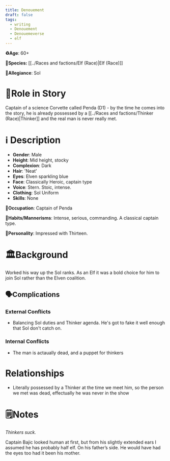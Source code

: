 ```yaml
---
title: Denouement
draft: false
tags:
  - writing
  - Denouement
  - Denouemeverse
  - elf
---
```


**♻️Age**: 60+

👾**Species:** [[../Races and factions/Elf (Race)|Elf (Race)]]

🏅**Allegiance**: Sol

# 🎲Role in Story 
Captain of a science Corvette called Penda (D1) - by the time he comes into the story, he is already possessed by a [[../Races and factions/Thinker (Race)|Thinker]] and the real man is never really met.

# ℹ️ Description 
* **Gender**: Male
* **Height**: Mid height, stocky
* **Complexion**: Dark
* **Hair**: 'Neat'
* **Eyes**:  Elven sparkling blue
* **Face**: Classically Heroic, captain type
* **Voice**: Stern. Stoic, intense.
* **Clothing**:  Sol Uniform
* **Skills**: None

**💼Occupation**: Captain of Penda

**🎺Habits/Mannerisms**: Intense, serious, commanding. A classical captain type.

**🧨Personality**: Impressed with Thirteen.

# 🏛️Background

Worked his way up the Sol ranks. As an Elf it was a bold choice for him to join Sol rather than the Elven coalition.

## 🗣️Complications

### **External Conflicts**

-  Balancing Sol duties and Thinker agenda. He's got to fake it well enough that Sol don't catch on.

### **Internal Conflicts**

- The man is actaually dead, and a puppet for thinkers

# Relationships

-  Literally possessed by a Thinker at the time we meet him, so the person we met was dead, effectually he was never in the show

# 🗒️Notes

*Thinkers suck.*

Captain Bajic looked human at first, but from his slightly extended ears I assumed he has probably half elf. On his father’s side. He would have had the eyes too had it been his mother.
